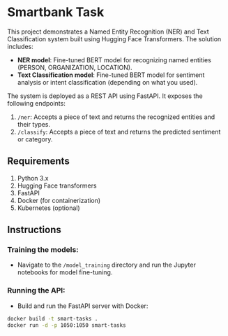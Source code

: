 # Smartbank Task

This project demonstrates a Named Entity Recognition (NER) and Text Classification system built using Hugging Face Transformers. The solution includes:

- **NER model**: Fine-tuned BERT model for recognizing named entities (PERSON, ORGANIZATION, LOCATION).
- **Text Classification model**: Fine-tuned BERT model for sentiment analysis or intent classification (depending on what you used).
  
The system is deployed as a REST API using FastAPI. It exposes the following endpoints:

1. `/ner`: Accepts a piece of text and returns the recognized entities and their types.
2. `/classify`: Accepts a piece of text and returns the predicted sentiment or category.

## Requirements

1. Python 3.x
2. Hugging Face transformers
3. FastAPI
4. Docker (for containerization)
5. Kubernetes (optional)

## Instructions

### Training the models:
- Navigate to the `/model_training` directory and run the Jupyter notebooks for model fine-tuning.

### Running the API:
- Build and run the FastAPI server with Docker:

```bash
docker build -t smart-tasks .
docker run -d -p 1050:1050 smart-tasks
